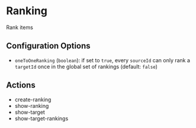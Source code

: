 # Ranking

Rank items

## Configuration Options

- `oneToOneRanking` (`boolean`): if set to `true`, every `sourceId` can only rank a `targetId` once in the global set of rankings (default: `false`)

## Actions

- create-ranking
- show-ranking
- show-target
- show-target-rankings
